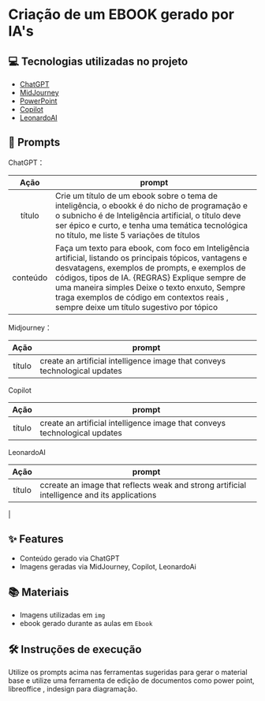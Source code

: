 # Criação de um EBOOK gerado por IA's


## 💻 Tecnologias utilizadas no projeto

- [ChatGPT](https://chat.openai.com/) 
- [MidJourney](https://www.midjourney.com/app/)
- [PowerPoint](https://www.microsoft.com/en/microsoft-365/powerpoint)
- [Copilot](https://copilot.microsoft.com/)
- [LeonardoAI](https://leonardo.ai/)

## 🧠 Prompts


ChatGPT：

|   Ação   | prompt                                                                                                                                                                                                                                                                         |
| :------: | ------------------------------------------------------------------------------------------------------------------------------------------------------------------------------------------------------------------------------------------------------------------------------ |
|  título  | Crie um título de um ebook sobre o tema de inteligência, o ebookk é do nicho de programação e o subnicho é de Inteligência artificial, o título deve ser épico e curto, e tenha uma temática tecnológica no título, me liste 5 variações de títulos                                                        |
| conteúdo | Faça um texto para ebook, com foco em Inteligência artificial, listando os principais tópicos, vantagens e desvatagens, exemplos de prompts, e exemplos de códigos, tipos de IA. {REGRAS} Explique sempre de uma maneira simples Deixe o texto enxuto, Sempre traga exemplos de código em contextos reais , sempre deixe um título sugestivo por tópico |


Midjourney：

|  Ação  | prompt                                                                                 |
| :----: | -------------------------------------------------------------------------------------- |
| título | create an artificial intelligence image that conveys technological updates |


Copilot

|  Ação  | prompt                                                                                 |
| :----: | -------------------------------------------------------------------------------------- |
| título | create an artificial intelligence image that conveys technological updates |

LeonardoAI

|  Ação  | prompt                                                                                 |
| :----: | -------------------------------------------------------------------------------------- |
| título | ccreate an image that reflects weak and strong artificial intelligence and its applications
 |

## ✨ Features

- Conteúdo gerado via ChatGPT
- Imagens geradas via MidJourney, Copilot, LeonardoAi

## 📚 Materiais

- Imagens utilizadas em `img`
- ebook gerado durante as aulas em `Ebook`

## 🛠️ Instruções de execução

Utilize os prompts acima nas ferramentas sugeridas para gerar o material base e utilize uma ferramenta de edição de documentos como power point, libreoffice , indesign para diagramação.


